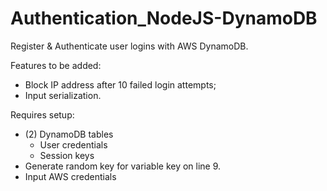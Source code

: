 # Authentication_NodeJS-DynamoDB
Register &amp; Authenticate user logins with AWS DynamoDB.


Features to be added:
- Block IP address after 10 failed login attempts;
- Input serialization.

Requires setup:
- (2) DynamoDB tables
  - User credentials 
  - Session keys
- Generate random key for variable key on line 9.
- Input AWS credentials
  
